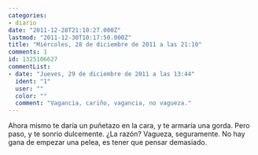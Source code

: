 ```yaml
---
categories:
- diario
date: "2011-12-28T21:10:27.000Z"
lastmod: "2011-12-30T10:17:50.000Z"
title: "Miércoles, 28 de diciembre de 2011 a las 21:10"
comments: 1
id: 1325106627
commentList:
- date: "Jueves, 29 de diciembre de 2011 a las 13:44"
  ident: "1"
  user: ""
  color: ""
  comment: "Vagancia, cariño, vagancia, no vagueza."
---
```


Ahora mismo te daría un puñetazo en la cara, y te armaría una gorda. Pero paso, y te sonrio dulcemente. ¿La razón? Vagueza, seguramente. No hay gana de empezar una pelea, es tener que pensar demasiado.